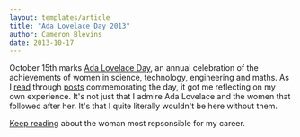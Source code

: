 ```yaml
---
layout: templates/article
title: "Ada Lovelace Day 2013"
author: Cameron Blevins
date: 2013-10-17
---
```


October 15th marks [Ada Lovelace Day](http://findingada.com/), an annual celebration of the achievements of women in science, technology, engineering and maths. As I [read](http://melissaterras.blogspot.co.uk/2013/10/for-ada-lovelace-day-father-busas.html) through [posts](http://jezebel.com/lady-scientists-organize-mass-wikipedia-edit-to-honor-a-1443894109) commemorating the day, it got me reflecting on my own experience. It's not just that I admire Ada Lovelace and the women that followed after her. It's that I quite literally wouldn't be here without them.


[Keep reading](http://historying.org/2013/10/15/ada-lovelace-day-2013/) about the woman most repsonsible for my career.






